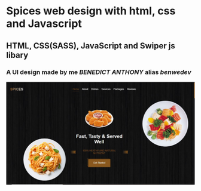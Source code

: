 # Spices web design with html, css and Javascript

## HTML, CSS(SASS), JavaScript and Swiper js libary

### A UI design made by me *BENEDICT ANTHONY* alias *benwedev*

![preview](./preview.JPG)
